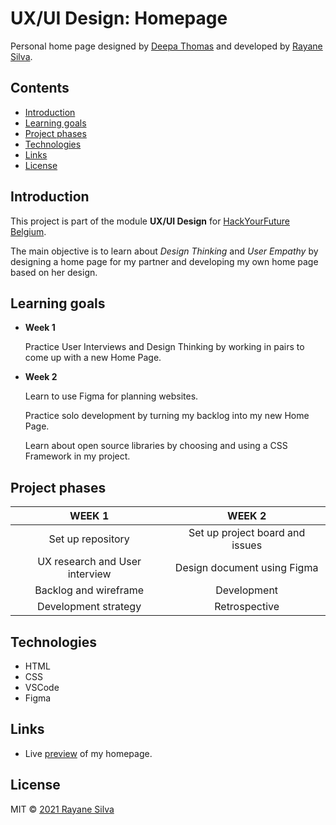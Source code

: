 # UX/UI Design: Homepage

Personal home page designed by [Deepa Thomas](https://github.com/deepa-thomas) and developed by [Rayane Silva](https://github.com/rayanejsilva).

## Contents

  - [Introduction](#introduction)
  - [Learning goals](#learning-goals)
  - [Project phases](#project-phases)
  - [Technologies](#technologies)
  - [Links](#links)
  - [License](#license)

## Introduction

This project is part of the module **UX/UI Design** for [HackYourFuture Belgium](https://hackyourfuture.be/).

The main objective is to learn about *Design Thinking* and *User Empathy* by designing a home page for my partner and developing my own home page based on her design.


## Learning goals

-  **Week 1**

   Practice User Interviews and Design Thinking by working in pairs to come up with a new Home Page.

-  **Week 2**

   Learn to use Figma for planning websites.

   Practice solo development by turning my backlog into my new Home Page.

   Learn about open source libraries by choosing and using a CSS Framework in my project.

## Project phases

|           **WEEK 1**           |           **WEEK 2**            |
| :----------------------------: | :-----------------------------: |
|       Set up repository        | Set up project board and issues |
| UX research and User interview |   Design document using Figma   |
|     Backlog and wireframe      |           Development           |
|      Development strategy      |          Retrospective          |

## Technologies

-  HTML
-  CSS
-  VSCode
-  Figma

## Links

-  Live [preview](https://rayanejsilva.github.io/UX-UI-Design-Homepage/) of my homepage.

## License

MIT © [2021 Rayane Silva](https://github.com/rayanejsilva/UX-UI-Design-Homepage/blob/main/LICENSE)
